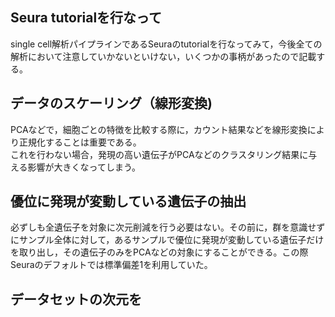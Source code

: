 ## Seura tutorialを行なって
single cell解析パイプラインであるSeuraのtutorialを行なってみて，今後全ての解析において注意していかないといけない，いくつかの事柄があったので記載する。  

## データのスケーリング（線形変換)
PCAなどで，細胞ごとの特徴を比較する際に，カウント結果などを線形変換により正規化することは重要である。  
これを行わない場合，発現の高い遺伝子がPCAなどのクラスタリング結果に与える影響が大きくなってしまう。  

## 優位に発現が変動している遺伝子の抽出  
必ずしも全遺伝子を対象に次元削減を行う必要はない。その前に，群を意識せずにサンプル全体に対して，あるサンプルで優位に発現が変動している遺伝子だけを取り出し，その遺伝子のみをPCAなどの対象にすることができる。この際Seuraのデフォルトでは標準偏差1を利用していた。

## データセットの次元を
